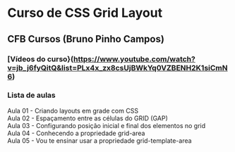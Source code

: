 # Curso de CSS Grid Layout
## CFB Cursos (Bruno Pinho Campos)

### [Vídeos do curso}(https://www.youtube.com/watch?v=jb_j6fyQitQ&list=PLx4x_zx8csUjBWkYq0VZBENH2K1siCmN6)

### Lista de aulas  

Aula 01 - Criando layouts em grade com CSS  
Aula 02 - Espaçamento entre as células do GRID (GAP)  
Aula 03 - Configurando posição inicial e final dos elementos no grid  
Aula 04 - Conhecendo a propriedade grid-area  
Aula 05 - Vou te ensinar usar a propriedade grid-template-area  